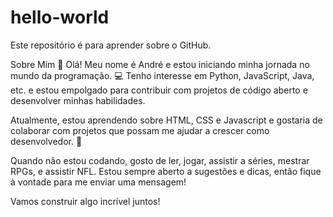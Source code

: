 # hello-world
Este repositório é para aprender sobre o GitHub.

Sobre Mim 👋
Olá! Meu nome é André e estou iniciando minha jornada no mundo da programação. 💻 Tenho interesse em  Python, JavaScript, Java, etc. e estou empolgado para contribuir com projetos de código aberto e desenvolver minhas habilidades.

Atualmente, estou aprendendo sobre HTML, CSS e Javascript e gostaria de colaborar com projetos que possam me ajudar a crescer como desenvolvedor. 🚀

Quando não estou codando, gosto de ler, jogar, assistir a séries, mestrar RPGs, e assistir NFL. Estou sempre aberto a sugestões e dicas, então fique à vontade para me enviar uma mensagem!

Vamos construir algo incrível juntos!


